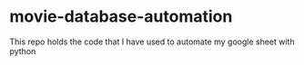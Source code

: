 # movie-database-automation
This repo holds the code that I have used to automate my google sheet with python
